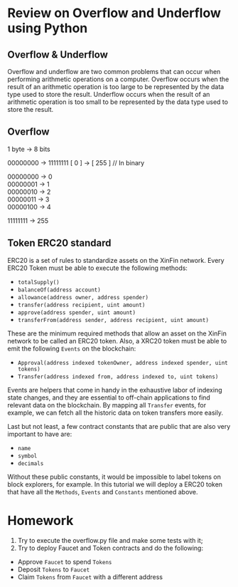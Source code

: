 # Review on Overflow and Underflow using Python

## Overflow & Underflow

Overflow and underflow are two common problems that can occur when performing arithmetic operations on a computer. Overflow occurs when the result of an arithmetic operation is too large to be represented by the data type used to store the result. Underflow occurs when the result of an arithmetic operation is too small to be represented by the data type used to store the result.

## Overflow

1 byte -> 8 bits

00000000 -> 11111111 
[ 0 ] -> [ 255 ] // In binary

00000000 -> 0 <br>
00000001 -> 1 <br>
00000010 -> 2 <br>
00000011 -> 3 <br>
00000100 -> 4 <br>

11111111 -> 255

## Token ERC20 standard

ERC20 is a set of rules to standardize assets on the XinFin network. Every ERC20 Token must be able to execute the following methods:

- `totalSupply()`
- `balanceOf(address account)` 
- `allowance(address owner, address spender)`
- `transfer(address recipient, uint amount)`
- `approve(address spender, uint amount)`
- `transferFrom(address sender, address recipient, uint amount)`

These are the minimum required methods that allow an asset on the XinFin network to be called an ERC20 token. Also, a XRC20 token must be able to emit the following `Events` on the blockchain:

- `Approval(address indexed tokenOwner, address indexed spender,
 uint tokens)`
 - `Transfer(address indexed from, address indexed to,
 uint tokens)`
 
Events are helpers that come in handy in the exhaustive labor of indexing state changes, and they are essential to off-chain applications to find relevant data on the blockchain. By mapping all `Transfer` events, for example, we can fetch all the historic data on token transfers more easily.

Last but not least, a few contract constants that are public that are also very important to have are:

- `name`
- `symbol`
- `decimals`

Without these public constants, it would be impossible to label tokens on block explorers, for example. In this tutorial we will deploy a ERC20 token that have all the `Methods`, `Events` and `Constants` mentioned above.

# Homework

1) Try to execute the overflow.py file and make some tests with it;
2) Try to deploy Faucet and Token contracts and do the following:
  - Approve `Faucet` to spend `Tokens`
  - Deposit `Tokens` to `Faucet`
  - Claim `Tokens` from `Faucet` with a different address





